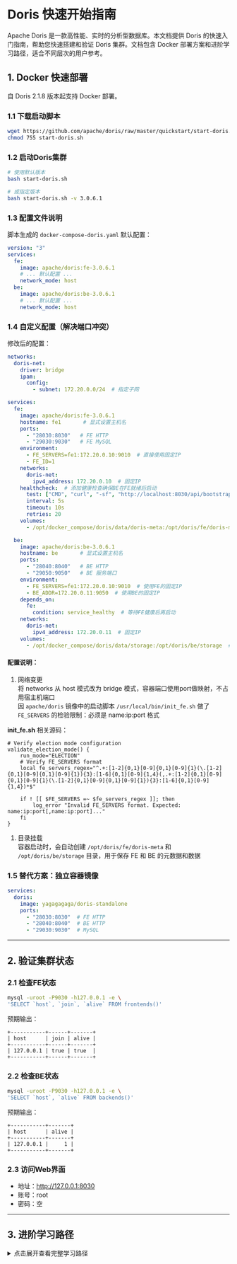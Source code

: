 # Doris 快速开始指南

Apache Doris 是一款高性能、实时的分析型数据库。本文档提供 Doris 的快速入门指南，帮助您快速搭建和验证 Doris 集群。文档包含 Docker 部署方案和进阶学习路径，适合不同层次的用户参考。

## 1. Docker 快速部署
自 Doris 2.1.8 版本起支持 Docker 部署。

### 1.1 下载启动脚本
```bash
wget https://github.com/apache/doris/raw/master/quickstart/start-doris.sh
chmod 755 start-doris.sh
```

### 1.2 启动Doris集群
```bash
# 使用默认版本
bash start-doris.sh

# 或指定版本
bash start-doris.sh -v 3.0.6.1
```

### 1.3 配置文件说明
脚本生成的 `docker-compose-doris.yaml` 默认配置：
```yaml
version: "3"
services:
  fe:
    image: apache/doris:fe-3.0.6.1
    # ... 默认配置 ...
    network_mode: host
  be:
    image: apache/doris:be-3.0.6.1
    # ... 默认配置 ...
    network_mode: host
```

### 1.4 自定义配置（解决端口冲突）
修改后的配置：
```yaml
networks:
  doris-net:
    driver: bridge
    ipam:
      config:
        - subnet: 172.20.0.0/24  # 指定子网

services:
  fe:
    image: apache/doris:fe-3.0.6.1
    hostname: fe1       # 显式设置主机名
    ports:
      - "28030:8030"   # FE HTTP
      - "29030:9030"   # FE MySQL
    environment:
      - FE_SERVERS=fe1:172.20.0.10:9010  # 直接使用固定IP
      - FE_ID=1
    networks:
      doris-net:
        ipv4_address: 172.20.0.10  # 固定IP
    healthcheck:  # 添加健康检查确保BE在FE就绪后启动
      test: ["CMD", "curl", "-sf", "http://localhost:8030/api/bootstrap"]
      interval: 5s
      timeout: 10s
      retries: 20
    volumes:
      - /opt/docker_compose/doris/data/doris-meta:/opt/doris/fe/doris-meta  # FE元数据目录

  be:
    image: apache/doris:be-3.0.6.1
    hostname: be       # 显式设置主机名
    ports:
      - "28040:8040"   # BE HTTP
      - "29050:9050"   # BE 服务端口
    environment:
      - FE_SERVERS=fe1:172.20.0.10:9010  # 使用FE的固定IP
      - BE_ADDR=172.20.0.11:9050  # 使用BE的固定IP
    depends_on:
      fe:
        condition: service_healthy  # 等待FE健康后再启动
    networks:
      doris-net:
        ipv4_address: 172.20.0.11  # 固定IP
    volumes:
      - /opt/docker_compose/doris/data/storage:/opt/doris/be/storage  # BE数据存储目录
```

#### 配置说明：
1. 网络变更  
将 networks 从 host 模式改为 bridge 模式，容器端口使用port做映射，不占用宿主机端口  
因 `apache/doris` 镜像中的启动脚本 `/usr/local/bin/init_fe.sh` 做了 `FE_SERVERS` 的检验限制：必须是 name:ip:port 格式

  **init_fe.sh** 相关源码：
  ```shell
  # Verify election mode configuration
  validate_election_mode() {
      run_mode="ELECTION"
      # Verify FE_SERVERS format
      local fe_servers_regex="^.+:[1-2]{0,1}[0-9]{0,1}[0-9]{1}(\.[1-2]{0,1}[0-9]{0,1}[0-9]{1}){3}:[1-6]{0,1}[0-9]{1,4}(,.+:[1-2]{0,1}[0-9]{0,1}[0-9]{1}(\.[1-2]{0,1}[0-9]{0,1}[0-9]{1}){3}:[1-6]{0,1}[0-9]{1,4})*$"

      if ! [[ $FE_SERVERS =~ $fe_servers_regex ]]; then
          log_error "Invalid FE_SERVERS format. Expected: name:ip:port[,name:ip:port]..."
      fi
  }
  ```

1. 目录挂载  
容器启动时，会自动创建 `/opt/doris/fe/doris-meta` 和 `/opt/doris/be/storage` 目录，用于保存 FE 和 BE 的元数据和数据

### 1.5 替代方案：独立容器镜像
```yaml
services:
  doris:
    image: yagagagaga/doris-standalone
    ports:
      - "28030:8030"  # FE HTTP
      - "28040:8040"  # BE HTTP
      - "29030:9030"  # MySQL
```

---

## 2. 验证集群状态

### 2.1 检查FE状态
```bash
mysql -uroot -P9030 -h127.0.0.1 -e \
'SELECT `host`, `join`, `alive` FROM frontends()'
```
预期输出：
```
+-----------+------+-------+
| host      | join | alive |
+-----------+------+-------+
| 127.0.0.1 | true | true  |
+-----------+------+-------+
```

### 2.2 检查BE状态
```bash
mysql -uroot -P9030 -h127.0.0.1 -e \
'SELECT `host`, `alive` FROM backends()'
```
预期输出：
```
+-----------+-------+
| host      | alive |
+-----------+-------+
| 127.0.0.1 |     1 |
+-----------+-------+
```

### 2.3 访问Web界面
- 地址：http://127.0.0.1:8030
- 账号：root
- 密码：空






---




## 3. 进阶学习路径
<details>
<summary>点击展开查看完整学习路径</summary>

### 3.1 核心概念与架构
1. **基础架构**  
   - FE (Frontend): 元数据管理、调度、查询解析（建议部署3节点保证高可用）
   - BE (Backend): 数据存储与计算节点（可横向扩展至千节点级别）
   - Broker: 外部数据源访问代理（如HDFS/S3）

2. **存储模型**  
   - 列式存储: 支持 `AGGREGATE`/`UNIQUE`/`DUPLICATE` 三种表模型
   - 分区与分桶: 通过 `PARTITION BY` 和 `DISTRIBUTED BY` 实现水平拆分

3. **计算引擎**  
   - 向量化执行: 基于 LLVM 的代码生成技术提升性能
   - CBO (Cost-Based Optimizer): 基于统计信息的查询优化器

---

### 3.2 环境搭建与SQL实践
```bash
# 下载编译（Linux）
wget https://dist.apache.org/repos/dist/release/doris/1.4.0-incubating/apache-doris-1.4.0-incubating-bin.tar.gz
tar -zxvf apache-doris-1.4.0-incubating-bin.tar.gz

# 启动FE
./bin/start_fe.sh --daemon

# 添加BE节点
curl http://<fe_host>:8030/api/cluster/add_backends -X POST -H "Authorization: Basic <base64>" -d '["<be_host>:8000"]'
```

```sql
-- 创建分区表示例
CREATE TABLE example_table (
  user_id BIGINT,
  date DATE,
  city VARCHAR(20),
  cost INT SUM
) 
PARTITION BY RANGE(date) (
  PARTITION p202301 VALUES LESS THAN ("2023-02-01")
)
DISTRIBUTED BY HASH(user_id) BUCKETS 10;

-- 从HDFS导入数据
LOAD LABEL job1 (
  DATA INFILE("hdfs://<host>:<port>/path")
  INTO TABLE example_table
) WITH HDFS ("fs.defaultFS"="hdfs://<host>:<port>");
```

---

### 3.3 性能优化技巧
- **分区策略**: 时间范围分区 + 高基数字段哈希分桶
- **索引优化**: `BITMAP` 索引加速低基数字段查询
- **物化视图**: 预聚合复杂查询结果
  ```sql
  CREATE MATERIALIZED VIEW city_cost AS
  SELECT city, SUM(cost) total_cost
  FROM example_table 
  GROUP BY city;
  ```
---

### 3.4 高可用部署
- **FE 角色分离**：将 `EDIT_LOG` 存储目录指向共享存储（如 NFS）
- **BE 磁盘管理**：配置多块数据盘（`storage_root_path`）并启用 `disk_capacity_limit` 监控
---

### 3.5 数据导入方式
| 数据源       | 导入方式         | 特点                  |
|--------------|------------------|-----------------------|
| Kafka        | Routine Load     | 支持百万级RPS实时消费 |
| HDFS/S3      | Broker Load      | 支持Parquet/ORC格式   |
| 关系数据库   | External Table   | 直接查询外部数据      |
| 批量文件     | Stream Load (REST API)       | 支持 GZIP/BZIP2 压缩         |

---

### 3.6 学习资源推荐
1. [官方文档](https://doris.apache.org/docs/)
2. [GitHub Issues](https://github.com/apache/doris/issues)
3. [Best Practices](https://doris.apache.org/docs/data-operate/export/export-best-practice?_highlight=best&_highlight=practices)
4. 《Apache Doris 技术内幕》（机械工业出版社）：深度解析存储引擎与执行器实现

---

### 3.7 常见问题解决
- **数据倾斜**: 检查分桶字段分布（通过 `SHOW TABLET` 查看副本分布），使用复合分桶
- **元数据异常**: 定期备份FE元数据（`snapshot`目录），恢复命令：`ADMIN REPAIR TABLE example_table;`
- **性能瓶颈**: 开启Profile分析（`SET enable_profile=true;`），重点关注 `ScanNode` 和 `AggregationNode` 的耗时
</details>
